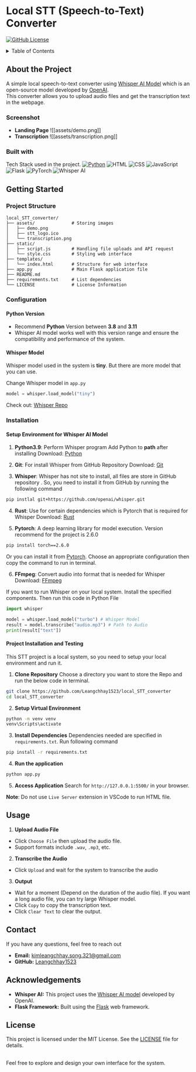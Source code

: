 # Local STT (Speech-to-Text) Converter 
[![GitHub License](https://img.shields.io/badge/license-MIT-blue.svg)](LICENSE)

<details>
    <summary>Table of Contents</summary>
    <ul>
        <li>
            <a href="#about-the-project">About the Project</a>
        </li>
        <ul>
            <li>
                <a href="#built-with">Built with</a>
            </li>
        </ul>
    </ul>
</details>

## About the Project
A simple local speech-to-text converter using [Whisper AI Model](https://github.com/openai/whisper) which is an open-source model developed by [OpenAI](https://openai.com/). <br>This converter allows you to upload audio files and get the transcription text in the webpage.

### Screenshot
- **Landing Page**
![[assets/demo.png]]
- **Transcription**
![[assets/transcription.png]]

### Built with
Tech Stack used in the project.
[![Python](https://img.shields.io/badge/Python-3776AB?style=for-the-badge&logo=python&logoColor=white)](https://www.python.org/)
![HTML](https://img.shields.io/badge/HTML5-E34F26?style=for-the-badge&logo=html5&logoColor=white)
![CSS](https://img.shields.io/badge/CSS3-1572B6?style=for-the-badge&logo=css3&logoColor=white)
![JavaScript](https://img.shields.io/badge/JavaScript-323330?style=for-the-badge&logo=javascript&logoColor=F7DF1E)
![Flask](https://img.shields.io/badge/Flask-000000?style=for-the-badge&logo=flask&logoColor=white)
![PyTorch](https://img.shields.io/badge/PyTorch-EE4C2C?style=for-the-badge&logo=pytorch&logoColor=white)
![Whisper AI](https://img.shields.io/badge/Whisper_AI-powered-blue?logo=openai)

## Getting Started
### Project Structure
```plaintext
local_STT_converter/
├── assets/              # Storing images
│   ├── demo.png
│   ├── stt_logo.ico
│   └── transcription.png
├── static/
│   ├── script.js        # Handling file uploads and API request
│   └── style.css        # Styling web interface
├── templates/
│   └── index.html       # Structure for web interface
├── app.py               # Main Flask application file
├── README.md               
├── requirements.txt     # List dependencies
└── LICENSE              # License Information
```
### Configuration
#### Python Version
- Recommend **Python** Version between **3.8** and **3.11**
- Whisper AI model works well with this version range and ensure the compatibility and performance of the system. 
#### Whisper Model
Whisper model used in the system is **tiny**. But there are more model that you can use.

Change Whisper model in `app.py`
```python
model = whisper.load_model("tiny")
```

Check out: [Whisper Repo](https://github.com/openai/whisper)
### Installation
#### Setup Environment for Whisper AI Model
1. **Python3.9**: Perform Whisper program
Add Python to **path** after installing
Download: [Python](https://www.python.org/downloads/)

2. **Git**: For install Whisper from GitHub Repository
Download: [Git](https://git-scm.com/)

3. **Whisper**: Whisper has not site to install, all files are store in GitHub repository . So, you need to install it from GitHub by running the following command
```bash
pip instlal git+https://github.com/openai/whisper.git
```

4. **Rust**: Use for certain dependencies which is Pytorch that is required for Whisper
Download: [Rust](https://www.rust-lang.org/)

5. **Pytorch**: A deep learning library for model execution. Version recommend for the project is 2.6.0
```bash
pip install torch==2.6.0
```
Or you can install it from [Pytorch](https://pytorch.org/). Choose an appropriate configuration then copy the command to run in terminal.

6. **FFmpeg**: Convert audio into format that is needed for Whisper
Download: [FFmpeg](https://www.ffmpeg.org/)

If you want to run Whisper on your local system. Install the specified components. Then run this code in Python File
```python
import whisper

model = whisper.load_model("turbo") # Whisper Model
result = model.transcribe("audio.mp3") # Path to Audio
print(result["text"])
```

#### Project Installation and Testing
This STT project is a local system, so you need to setup your local environment and run it.

1. **Clone Repository**
Choose a directory you want to store the Repo and run the below code in terminal.
```bash
git clone https://github.com/Leangchhay1523/local_STT_converter
cd local_STT_converter
```

2. **Setup Virtual Environment**
```bash
python -m venv venv
venv\Scripts\activate
```

3. **Install Dependencies**
Dependencies needed are specified in `requirements.txt`. Run following command
```bash
pip install -r requirements.txt
```

4. **Run the application**
```bash
python app.py
```

5. **Access Application**
Search for `http://127.0.0.1:5500/` in your browser.

**Note**: Do not use `Live Server` extension in VSCode to run HTML file.

## Usage
1. **Upload Audio File**
- Click `Choose File` then upload the audio file. 
- Support formats include `.wav`, `.mp3`, etc.

2. **Transcribe the Audio**
- Click `Upload` and wait for the system to transcribe the audio

3. **Output**
- Wait for a moment (Depend on the duration of the audio file). If you want a long audio file, you can try large Whisper model.
- Click `Copy` to copy the transcription text.
- Click `Clear Text` to clear the output.

## Contact
If you have any questions, feel free to reach out
- **Email:** kimleangchhay.song.321@gmail.com
- **GitHub:** [Leangchhay1523](https://github.com/Leangchhay1523)

## Acknowledgements
- **Whisper AI:** This project uses the [Whisper AI model](https://github.com/openai/whisper) developed by OpenAI.
- **Flask Framework:** Built using the [Flask](https://flask.palletsprojects.com/) web framework.

## License
This project is licensed under the MIT License. See the [LICENSE](LICENSE) file for details.

<br>Feel free to explore and design your own interface for the system.




